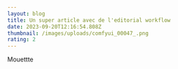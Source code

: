 ```yaml
---
layout: blog
title: Un super article avec de l'editorial workflow
date: 2023-09-20T12:16:54.808Z
thumbnail: /images/uploads/comfyui_00047_.png
rating: 2
---
```

Mouettte